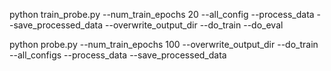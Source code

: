 python train_probe.py --num_train_epochs 20 --all_config --process_data --save_processed_data --overwrite_output_dir --do_train --do_eval

python probe.py --num_train_epochs 100 --overwrite_output_dir --do_train --all_configs --process_data --save_processed_data